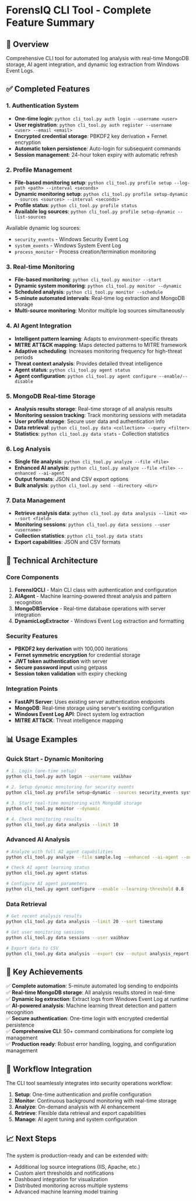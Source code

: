 # ForensIQ CLI Tool - Complete Feature Summary

## 🚀 Overview
Comprehensive CLI tool for automated log analysis with real-time MongoDB storage, AI agent integration, and dynamic log extraction from Windows Event Logs.

## ✅ Completed Features

### 1. Authentication System
- **One-time login**: `python cli_tool.py auth login --username <user>`
- **User registration**: `python cli_tool.py auth register --username <user> --email <email>`
- **Encrypted credential storage**: PBKDF2 key derivation + Fernet encryption
- **Automatic token persistence**: Auto-login for subsequent commands
- **Session management**: 24-hour token expiry with automatic refresh

### 2. Profile Management
- **File-based monitoring setup**: `python cli_tool.py profile setup --log-path <path> --interval <seconds>`
- **Dynamic monitoring setup**: `python cli_tool.py profile setup-dynamic --sources <sources> --interval <seconds>`
- **Profile status**: `python cli_tool.py profile status`
- **Available log sources**: `python cli_tool.py profile setup-dynamic --list-sources`

Available dynamic log sources:
- `security_events` - Windows Security Event Log
- `system_events` - Windows System Event Log  
- `process_monitor` - Process creation/termination monitoring

### 3. Real-time Monitoring
- **File-based monitoring**: `python cli_tool.py monitor --start`
- **Dynamic system monitoring**: `python cli_tool.py monitor --dynamic`
- **Scheduled analysis**: `python cli_tool.py monitor --schedule`
- **5-minute automated intervals**: Real-time log extraction and MongoDB storage
- **Multi-source monitoring**: Monitor multiple log sources simultaneously

### 4. AI Agent Integration
- **Intelligent pattern learning**: Adapts to environment-specific threats
- **MITRE ATT&CK mapping**: Maps detected patterns to MITRE framework
- **Adaptive scheduling**: Increases monitoring frequency for high-threat periods
- **Threat context analysis**: Provides detailed threat intelligence
- **Agent status**: `python cli_tool.py agent status`
- **Agent configuration**: `python cli_tool.py agent configure --enable/--disable`

### 5. MongoDB Real-time Storage
- **Analysis results storage**: Real-time storage of all analysis results
- **Monitoring session tracking**: Track monitoring sessions with metadata
- **User profile storage**: Secure user data and authentication info
- **Data retrieval**: `python cli_tool.py data <collection> --query <filter>`
- **Statistics**: `python cli_tool.py data stats` - Collection statistics

### 6. Log Analysis
- **Single file analysis**: `python cli_tool.py analyze --file <file>`
- **Enhanced AI analysis**: `python cli_tool.py analyze --file <file> --enhanced --ai-agent`
- **Output formats**: JSON and CSV export options
- **Bulk analysis**: `python cli_tool.py send --directory <dir>`

### 7. Data Management
- **Retrieve analysis data**: `python cli_tool.py data analysis --limit <n> --sort <field>`
- **Monitoring sessions**: `python cli_tool.py data sessions --user <username>`
- **Collection statistics**: `python cli_tool.py data stats`
- **Export capabilities**: JSON and CSV formats

## 🔧 Technical Architecture

### Core Components
1. **ForensIQCLI** - Main CLI class with authentication and configuration
2. **AIAgent** - Machine learning-powered threat analysis and pattern recognition
3. **MongoDBService** - Real-time database operations with server integration
4. **DynamicLogExtractor** - Windows Event Log extraction and formatting

### Security Features
- **PBKDF2 key derivation** with 100,000 iterations
- **Fernet symmetric encryption** for credential storage
- **JWT token authentication** with server
- **Secure password input** using getpass
- **Session token validation** with expiry checking

### Integration Points
- **FastAPI Server**: Uses existing server authentication endpoints
- **MongoDB**: Real-time storage using server's existing configuration
- **Windows Event Log API**: Direct system log extraction
- **MITRE ATT&CK**: Threat intelligence mapping

## 📊 Usage Examples

### Quick Start - Dynamic Monitoring
```bash
# 1. Login (one-time setup)
python cli_tool.py auth login --username vaibhav

# 2. Setup dynamic monitoring for security events
python cli_tool.py profile setup-dynamic --sources security_events system_events --interval 300

# 3. Start real-time monitoring with MongoDB storage
python cli_tool.py monitor --dynamic

# 4. Check monitoring results
python cli_tool.py data analysis --limit 10
```

### Advanced AI Analysis
```bash
# Analyze with full AI agent capabilities
python cli_tool.py analyze --file sample.log --enhanced --ai-agent --output results.json

# Check AI agent learning status
python cli_tool.py agent status

# Configure AI agent parameters
python cli_tool.py agent configure --enable --learning-threshold 0.8
```

### Data Retrieval
```bash
# Get recent analysis results
python cli_tool.py data analysis --limit 20 --sort timestamp

# Get user monitoring sessions
python cli_tool.py data sessions --user vaibhav

# Export data to CSV
python cli_tool.py data analysis --export csv --output analysis_report.csv
```

## 🎯 Key Achievements

✅ **Complete automation**: 5-minute automated log sending to endpoints  
✅ **Real-time MongoDB storage**: All analysis results stored in real-time  
✅ **Dynamic log extraction**: Extract logs from Windows Event Log at runtime  
✅ **AI-powered analysis**: Machine learning threat detection and pattern recognition  
✅ **Secure authentication**: One-time login with encrypted credential persistence  
✅ **Comprehensive CLI**: 50+ command combinations for complete log management  
✅ **Production ready**: Robust error handling, logging, and configuration management  

## 🔄 Workflow Integration

The CLI tool seamlessly integrates into security operations workflow:
1. **Setup**: One-time authentication and profile configuration
2. **Monitor**: Continuous background monitoring with real-time storage
3. **Analyze**: On-demand analysis with AI enhancement
4. **Retrieve**: Flexible data retrieval and export capabilities
5. **Manage**: AI agent tuning and system configuration

## 📈 Next Steps

The system is production-ready and can be extended with:
- Additional log source integrations (IIS, Apache, etc.)
- Custom alert thresholds and notifications
- Dashboard integration for visualization
- Distributed monitoring across multiple systems
- Advanced machine learning model training
